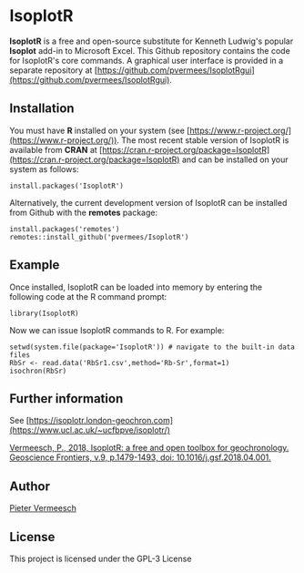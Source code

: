 # IsoplotR

**IsoplotR** is a free and open-source substitute for Kenneth Ludwig's
popular **Isoplot** add-in to Microsoft Excel.  This Github repository
contains the code for IsoplotR's core commands. A graphical user
interface is provided in a separate repository at
[https://github.com/pvermees/IsoplotRgui](https://github.com/pvermees/IsoplotRgui).

## Installation

You must have **R** installed on your system (see
[https://www.r-project.org/](https://www.r-project.org/)). The most
recent stable version of IsoplotR is available from **CRAN** at
[https://cran.r-project.org/package=IsoplotR](https://cran.r-project.org/package=IsoplotR)
and can be installed on your system as follows:

```
install.packages('IsoplotR')
```

Alternatively, the current development version of IsoplotR can be installed from Github with the **remotes** package:

```
install.packages('remotes')
remotes::install_github('pvermees/IsoplotR')
```

## Example

Once installed, IsoplotR can be loaded into memory by entering the following code at the R command prompt:

```
library(IsoplotR)
```

Now we can issue IsoplotR commands to R. For example:

```
setwd(system.file(package='IsoplotR')) # navigate to the built-in data files
RbSr <- read.data('RbSr1.csv',method='Rb-Sr',format=1)  
isochron(RbSr)
```

## Further information

See [https://isoplotr.london-geochron.com](https://www.ucl.ac.uk/~ucfbpve/isoplotr/)

[Vermeesch, P., 2018, IsoplotR: a free and open toolbox for
geochronology. Geoscience Frontiers, v.9, p.1479-1493, doi:
10.1016/j.gsf.2018.04.001.](https://www.ucl.ac.uk/~ucfbpve/papers/VermeeschGSF2018/)

## Author

[Pieter Vermeesch](https://www.ucl.ac.uk/~ucfbpve/)

## License

This project is licensed under the GPL-3 License
